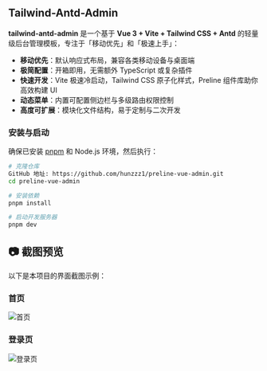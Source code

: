 ## Tailwind-Antd-Admin

**tailwind-antd-admin** 是一个基于 **Vue 3 + Vite + Tailwind CSS + Antd** 的轻量级后台管理模板，专注于「移动优先」和「极速上手」：

- **移动优先**：默认响应式布局，兼容各类移动设备与桌面端
- **极简配置**：开箱即用，无需额外 TypeScript 或复杂插件
- **快速开发**：Vite 极速冷启动，Tailwind CSS 原子化样式，Preline 组件库助你高效构建 UI
- **动态菜单**：内置可配置侧边栏与多级路由权限控制
- **高度可扩展**：模块化文件结构，易于定制与二次开发


### 安装与启动

确保已安装 [pnpm](https://pnpm.io/) 和 Node.js 环境，然后执行：

```bash
# 克隆仓库
GitHub 地址: https://github.com/hunzzz1/preline-vue-admin.git
cd preline-vue-admin

# 安装依赖
pnpm install

# 启动开发服务器
pnpm dev

```
## 📷 截图预览

以下是本项目的界面截图示例：

### 首页
![首页](assets/home.png)

### 登录页
![登录页](assets/login.png)
